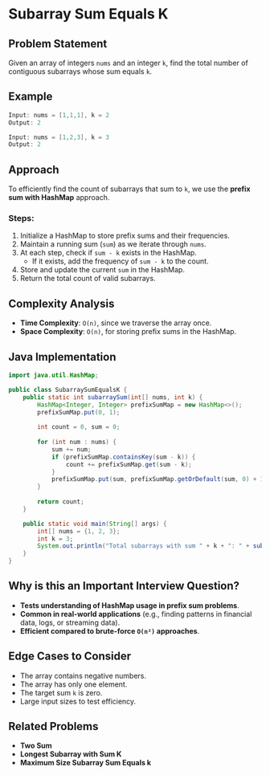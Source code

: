 # Subarray Sum Equals K

## Problem Statement
Given an array of integers `nums` and an integer `k`, find the total number of contiguous subarrays whose sum equals `k`.

## Example
```java
Input: nums = [1,1,1], k = 2
Output: 2

Input: nums = [1,2,3], k = 3
Output: 2
```

## Approach
To efficiently find the count of subarrays that sum to `k`, we use the **prefix sum with HashMap** approach.

### Steps:
1. Initialize a HashMap to store prefix sums and their frequencies.
2. Maintain a running sum (`sum`) as we iterate through `nums`.
3. At each step, check if `sum - k` exists in the HashMap.
   - If it exists, add the frequency of `sum - k` to the count.
4. Store and update the current `sum` in the HashMap.
5. Return the total count of valid subarrays.

## Complexity Analysis
- **Time Complexity**: `O(n)`, since we traverse the array once.
- **Space Complexity**: `O(n)`, for storing prefix sums in the HashMap.

## Java Implementation
```java
import java.util.HashMap;

public class SubarraySumEqualsK {
    public static int subarraySum(int[] nums, int k) {
        HashMap<Integer, Integer> prefixSumMap = new HashMap<>();
        prefixSumMap.put(0, 1);
        
        int count = 0, sum = 0;
        
        for (int num : nums) {
            sum += num;
            if (prefixSumMap.containsKey(sum - k)) {
                count += prefixSumMap.get(sum - k);
            }
            prefixSumMap.put(sum, prefixSumMap.getOrDefault(sum, 0) + 1);
        }
        
        return count;
    }

    public static void main(String[] args) {
        int[] nums = {1, 2, 3};
        int k = 3;
        System.out.println("Total subarrays with sum " + k + ": " + subarraySum(nums, k));
    }
}
```

## Why is this an Important Interview Question?
- **Tests understanding of HashMap usage in prefix sum problems**.
- **Common in real-world applications** (e.g., finding patterns in financial data, logs, or streaming data).
- **Efficient compared to brute-force `O(n²)` approaches**.

## Edge Cases to Consider
- The array contains negative numbers.
- The array has only one element.
- The target sum `k` is zero.
- Large input sizes to test efficiency.

## Related Problems
- **Two Sum**
- **Longest Subarray with Sum K**
- **Maximum Size Subarray Sum Equals k**

